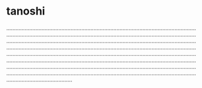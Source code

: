 # tanoshi

...........................................................................................................................................................................................................................................................................................................................................................................................................................................................................................................................................................................................................................................................................................................................................................................................................................................................................................................................................................................................................................................................................